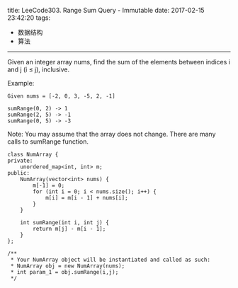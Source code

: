 title: LeeCode303. Range Sum Query - Immutable
date: 2017-02-15 23:42:20
tags:
- 数据结构
- 算法
---
Given an integer array nums, find the sum of the elements between indices i and j (i ≤ j), inclusive.

Example:
```
Given nums = [-2, 0, 3, -5, 2, -1]

sumRange(0, 2) -> 1
sumRange(2, 5) -> -1
sumRange(0, 5) -> -3
```
Note:
You may assume that the array does not change.
There are many calls to sumRange function.

```
class NumArray {
private:
    unordered_map<int, int> m;
public:
    NumArray(vector<int> nums) {
        m[-1] = 0;
        for (int i = 0; i < nums.size(); i++) {
            m[i] = m[i - 1] + nums[i];
        }
    }
    
    int sumRange(int i, int j) {
        return m[j] - m[i - 1];
    }
};

/**
 * Your NumArray object will be instantiated and called as such:
 * NumArray obj = new NumArray(nums);
 * int param_1 = obj.sumRange(i,j);
 */
```